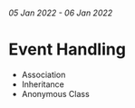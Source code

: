 ###### _05 Jan 2022 - 06 Jan 2022_

# Event Handling

- Association
- Inheritance
- Anonymous Class
